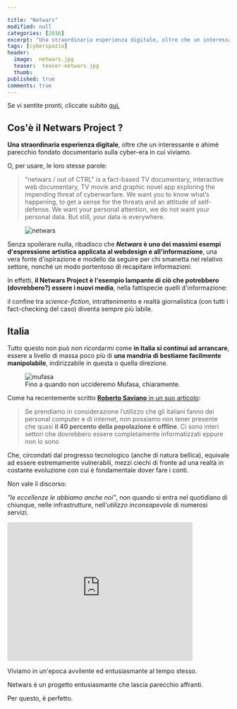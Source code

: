 ```yaml
---

title: "Netwars"
modified: null
categories: [2016]
excerpt: "Una straordinaria esperienza digitale, oltre che un interessante e ahimé parecchio fondato documentario sulla cyber-era in cui viviamo"
tags: [cyberspazio]
header:  
  image:  netwars.jpg
  teaser:  teaser-netwars.jpg
  thumb: 
published: true
comments: true
---
```


Se vi sentite pronti, cliccate subito <a href="http://netwars-project.com/">qui.</a>

## Cos'è il Netwars Project ?

**Una straordinaria esperienza digitale**, oltre che un interessante e ahimé parecchio fondato documentario sulla cyber-era in cui viviamo.

O, per usare, le loro stesse parole:

> "netwars / out of CTRL" is a fact-based TV documentary, interactive web documentary, TV movie and graphic novel app exploring the impending threat of cyberwarfare. We want you to know what’s happening, to get a sense for the threats and an attitude of self-defense. We want your personal attention, we do not want your personal data. But still, your data is everywhere.

<figure>
	<img src="http://netwars-project.com/data/image/home/webdocAnimated_startpage.gif" alt="netwars">
</figure>

Senza spoilerare nulla, ribadisco che **_Netwars_ è uno dei massimi esempi d'espressione artistica applicata al webdesign e all'informazione**, una vera fonte d'ispirazione e modello da seguire per chi smanetta nel relativo settore, nonché un modo portentoso di recapitare informazioni:

In effetti, **il Netwars Project è l'esempio lampante di ciò che potrebbero (dovrebbero?) essere i nuovi media**, nella fattispecie quelli d'informazione:

il confine tra _science-fiction_, intrattenimento e realtà giornalistica (con tutti i fact-checking del caso) diventa sempre più labile. 

## Italia

Tutto questo non può non ricordarmi come **in Italia si continui ad arrancare**, essere a livello di massa poco più di **una mandria di bestiame facilmente manipolabile**, indirizzabile in questa o quella direzione.

<figure>
	<img src="http://orig00.deviantart.net/6407/f/2010/231/3/1/mufasa__s_death_gif_animation_by_supervocaloidfan4eva.gif" alt="mufasa">
	<figcaption>Fino a quando non uccideremo Mufasa, chiaramente.</figcaption>
</figure>

Come ha recentemente scritto [**Roberto Saviano** in un suo articolo](http://espresso.repubblica.it/opinioni/l-antitaliano/2016/01/13/news/se-webmaster-vuol-dire-fannullone-1.246574):

> Se prendiamo in considerazione l’utilizzo che gli italiani fanno dei personal computer e di internet, non possiamo non tener presente che quasi **il 40 percento della popolazione è offline**. Ci sono interi settori che dovrebbero essere completamente informatizzati eppure non lo sono
 
Che, circondati dal progresso tecnologico (anche di natura bellica), equivale ad essere estremamente vulnerabili, mezzi ciechi di fronte ad una realtà in costante evoluzione con cui è fondamentale dover fare i conti. 

Non vale il discorso: 

_"le eccellenze le abbiamo anche noi"_, non quando si entra nel quotidiano di chiunque, nelle infrastrutture, nell'_utilizzo inconsapevole_ di numerosi servizi.

<iframe width="420" height="315" src="https://www.youtube.com/embed/5iZMD_eCpEo" frameborder="0" allowfullscreen></iframe>

Viviamo in un'epoca avvilente ed entusiasmante al tempo stesso.

Netwars è un progetto entusiasmante che lascia parecchio affranti.

Per questo, è perfetto.